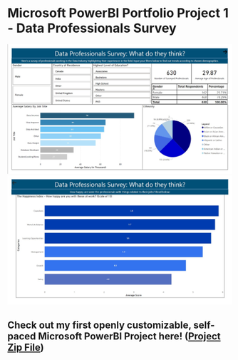 # Microsoft PowerBI Portfolio Project 1 - Data Professionals Survey
![Dashboard Page 1](https://github.com/ZeroOneKaran/Project-PowerBI/blob/main/Data%20Professionals%20Survey.jpg)![Dashboard Page 2](https://github.com/ZeroOneKaran/Project-PowerBI/blob/main/Data%20Professionals%20Survey%202.jpg)
## Check out my first openly customizable, self-paced Microsoft PowerBI Project here! ([Project Zip File](https://github.com/user-attachments/files/17400456/Data.Professionals.Survey.zip))

